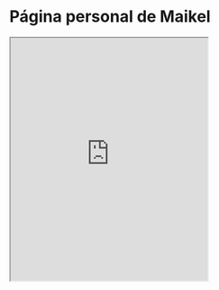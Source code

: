 # Página personal de Maikel
<iframe height="430" width="350" src="https://bot.dialogflow.com/fundprogramacionbot"></iframe>

